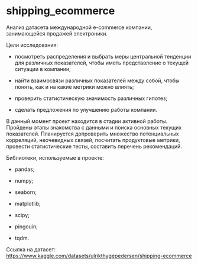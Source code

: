 # shipping_ecommerce

Анализ датасета международной e-commerce компании, занимающейся продажей электроники.

Цели исследования:

- посмотреть распределения и выбрать меры центральной тенденции для различных показателей, чтобы иметь представление о текущей ситуации в компании;
 
- найти взаимосвязи различных показателей между собой, чтобы понять, как и на какие метрики можно влиять;
 
- проверить статистическую значимость различных гипотез;
 
- сделать предложения по улучшению работы компании.
 
В данный момент проект находится в стадии активной работы. Пройдены этапы знакомства с данными и поиска основных текущих показателей. Планируется допроверить множество потенциальных корреляций, неочевидных связей, посчитать продуктовые метрики, провести статистические тесты, составить перечень рекомендаций.

Библиотеки, используемые в проекте:

- pandas;
 
- numpy;
  
- seaborn;
 
- matplotlib;
 
- scipy;
 
- pingouin;
 
- tqdm.
 
Ссылка на датасет: https://www.kaggle.com/datasets/ulrikthygepedersen/shipping-ecommerce
